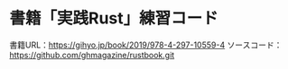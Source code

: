 # 書籍「実践Rust」練習コード
書籍URL：https://gihyo.jp/book/2019/978-4-297-10559-4
ソースコード：https://github.com/ghmagazine/rustbook.git